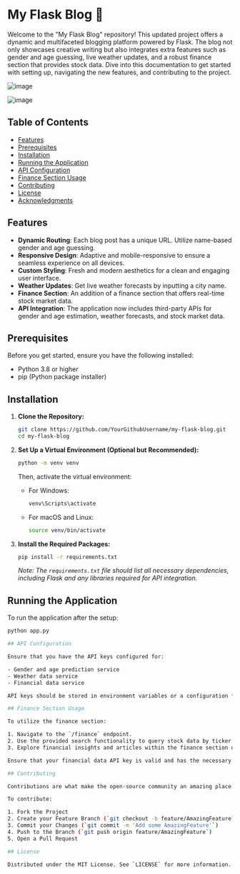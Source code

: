 # My Flask Blog 📝

Welcome to the "My Flask Blog" repository! This updated project offers a dynamic and multifaceted blogging platform powered by Flask. The blog not only showcases creative writing but also integrates extra features such as gender and age guessing, live weather updates, and a robust finance section that provides stock data. Dive into this documentation to get started with setting up, navigating the new features, and contributing to the project.

![image](https://github.com/omerhalid/blog_flask/assets/102431713/6c377b4f-7f9d-47fe-adea-63f9250171b1)

![image](https://github.com/omerhalid/blog_flask/assets/102431713/7b42ee05-3143-4155-83e0-6ad5c3303a8e)


## Table of Contents

- [Features](#features)
- [Prerequisites](#prerequisites)
- [Installation](#installation)
- [Running the Application](#running-the-application)
- [API Configuration](#api-configuration)
- [Finance Section Usage](#finance-section-usage)
- [Contributing](#contributing)
- [License](#license)
- [Acknowledgments](#acknowledgments)

## Features

- **Dynamic Routing**: Each blog post has a unique URL. Utilize name-based gender and age guessing.
- **Responsive Design**: Adaptive and mobile-responsive to ensure a seamless experience on all devices.
- **Custom Styling**: Fresh and modern aesthetics for a clean and engaging user interface.
- **Weather Updates**: Get live weather forecasts by inputting a city name.
- **Finance Section**: An addition of a finance section that offers real-time stock market data.
- **API Integration**: The application now includes third-party APIs for gender and age estimation, weather forecasts, and stock market data.

## Prerequisites

Before you get started, ensure you have the following installed:

- Python 3.8 or higher
- pip (Python package installer)

## Installation

1. **Clone the Repository:**

    ```bash
    git clone https://github.com/YourGithubUsername/my-flask-blog.git
    cd my-flask-blog
    ```

2. **Set Up a Virtual Environment (Optional but Recommended):**

    ```bash
    python -m venv venv
    ```

    Then, activate the virtual environment:

    - For Windows:
        ```bash
        venv\Scripts\activate
        ```

    - For macOS and Linux:
        ```bash
        source venv/bin/activate
        ```

3. **Install the Required Packages:**

    ```bash
    pip install -r requirements.txt
    ```

    *Note: The `requirements.txt` file should list all necessary dependencies, including Flask and any libraries required for API integration.*

## Running the Application

To run the application after the setup:

```bash
python app.py

## API Configuration

Ensure that you have the API keys configured for:

- Gender and age prediction service
- Weather data service
- Financial data service

API keys should be stored in environment variables or a configuration file that is not tracked by version control to maintain security.

## Finance Section Usage

To utilize the finance section:

1. Navigate to the `/finance` endpoint.
2. Use the provided search functionality to query stock data by ticker symbol.
3. Explore financial insights and articles within the finance section of the blog.

Ensure that your financial data API key is valid and has the necessary permissions for stock data retrieval.

## Contributing

Contributions are what make the open-source community an amazing place to learn, inspire, and create. Any contributions you make are **greatly appreciated**.

To contribute:

1. Fork the Project
2. Create your Feature Branch (`git checkout -b feature/AmazingFeature`)
3. Commit your Changes (`git commit -m 'Add some AmazingFeature'`)
4. Push to the Branch (`git push origin feature/AmazingFeature`)
5. Open a Pull Request

## License

Distributed under the MIT License. See `LICENSE` for more information.
